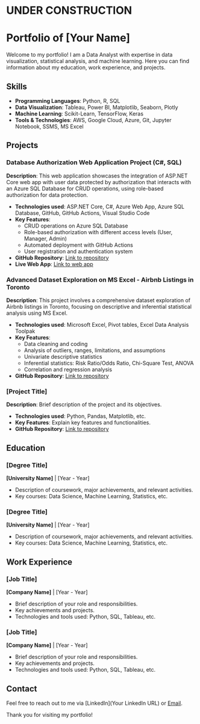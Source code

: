 # UNDER CONSTRUCTION

# Portfolio of [Your Name]

Welcome to my portfolio! I am a Data Analyst with expertise in data visualization, statistical analysis, and machine learning. Here you can find information about my education, work experience, and projects.

## Skills

- **Programming Languages**: Python, R, SQL
- **Data Visualization**: Tableau, Power BI, Matplotlib, Seaborn, Plotly
- **Machine Learning**: Scikit-Learn, TensorFlow, Keras
- **Tools & Technologies**: AWS, Google Cloud, Azure, Git, Jupyter Notebook, SSMS, MS Excel


## Projects

### Database Authorization Web Application Project (C#, SQL)
**Description**: This web application showcases the integration of ASP.NET Core web app with user data protected by authorization that interacts with an Azure SQL Database for CRUD operations, using role-based authorization for data protection.

- **Technologies used**: ASP.NET Core, C#, Azure Web App, Azure SQL Database, GitHub, GitHub Actions, Visual Studio Code
- **Key Features**:
  - CRUD operations on Azure SQL Database
  - Role-based authorization with different access levels (User, Manager, Admin)
  - Automated deployment with GitHub Actions
  - User registration and authentication system
- **GitHub Repository**: [Link to repository](https://github.com/brandaovh/aspnet-core-auth-sqldb)
- **Live Web App**: [Link to web app](https://victordotnetsql.azurewebsites.net/)


### Advanced Dataset Exploration on MS Excel - Airbnb Listings in Toronto
**Description**: This project involves a comprehensive dataset exploration of Airbnb listings in Toronto, focusing on descriptive and inferential statistical analysis using MS Excel.

- **Technologies used**: Microsoft Excel, Pivot tables, Excel Data Analysis Toolpak
- **Key Features**:
  - Data cleaning and coding
  - Analysis of outliers, ranges, limitations, and assumptions
  - Univariate descriptive statistics
  - Inferential statistics: Risk Ratio/Odds Ratio, Chi-Square Test, ANOVA
  - Correlation and regression analysis
- **GitHub Repository**: [Link to repository](URL)

### [Project Title]
**Description**: Brief description of the project and its objectives.

- **Technologies used**: Python, Pandas, Matplotlib, etc.
- **Key Features**: Explain key features and functionalities.
- **GitHub Repository**: [Link to repository](URL)

## Education

### [Degree Title]
**[University Name]** | [Year - Year]

- Description of coursework, major achievements, and relevant activities.
- Key courses: Data Science, Machine Learning, Statistics, etc.

### [Degree Title]
**[University Name]** | [Year - Year]

- Description of coursework, major achievements, and relevant activities.
- Key courses: Data Science, Machine Learning, Statistics, etc.

## Work Experience

### [Job Title]
**[Company Name]** | [Year - Year]

- Brief description of your role and responsibilities.
- Key achievements and projects.
- Technologies and tools used: Python, SQL, Tableau, etc.

### [Job Title]
**[Company Name]** | [Year - Year]

- Brief description of your role and responsibilities.
- Key achievements and projects.
- Technologies and tools used: Python, SQL, Tableau, etc.

## Contact

Feel free to reach out to me via [LinkedIn](Your LinkedIn URL) or [Email](mailto:YourEmail@example.com).

Thank you for visiting my portfolio!
